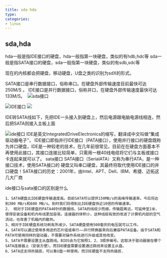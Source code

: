 ```yaml
---
title: sda hda
type: 
categories:
- linux
---
```


## sda,hda

hda一般是指IDE接口的硬盘，hda一般指第一块硬盘，类似的有hdb,hdc等
sda一般是指SATA接口的硬盘，sda一般指第一块硬盘，类似的有sdb,sdc等

现在的内核都会把硬盘，移动硬盘，U盘之类的识别为sdX的形式。

SATA接口是串行数据接口，俗称串口。在硬盘外部传输速度目前最快可达250M/S 。
IDE接口是并行数据接口，俗称并口，在硬盘外部传输速度最快可达133M/S。 
![sda接口](sda_interface.png)

![IDE接口](IDE_interface.png) ![](power_data_interface.png)

IDE转SATA线如下，先把IDE一头接入到硬盘上，然后电源跟电脑电源线相连，然后把SATA则接入主板上面

![ide接口](IDE_power_sata.png)
IDE是英文IntegratedDriveElectronics的缩写，翻译成中文叫做“集成驱动器电子”，
IDE接口即指并行IDE接口（PATA接口），使用并行接口的硬盘既称为并口硬盘，IDE是一种较老的技术，在几年前很常见，目前在在硬盘方面基本不再使用此接口，其接口连接比较简单，只需用一根40线电缆将它们与主板或接口卡连起来就可以了。
sata接口
SATA接口（SerialATA）又称为串行ATA，是一种接口技术，使用SATA接口的
硬盘又叫串口硬盘，其最终将取代使用IDE接口的并口硬盘！SATA接口的历史：2001年，由Intel、APT、Dell、IBM、希捷、迈拓这几大厂商

ide接口与sata接口的区别是什么
```
1、SATA硬盘比IDE硬盘传输速度高。目前SATA可以提供150MB/s的高峰传输速率。今后将达到300 MB/s和600 MB/s。到时我们将得到比IDE硬盘快近10倍的传输速率。
2、 相对于IDE硬盘的PATA40针的数据线，SATA的线缆少而细，传输距离远，可延伸至1米，使得安装设备和机内布线更加容易。连接器的体积小，这种线缆有效的改进了计算机内部的空气流动，也改善了机箱内的散热。
3、相对于IDE硬盘系统功耗有所减少。SATA硬盘使用500毫伏的电压就可以工作。
4、SATA可以通过使用多用途的芯片组或串行——并行转换器来向后兼容PATA设备。由于SATA和PATA可使用同样的驱动器，不需要对操作系统进行升级或其他改变。
5、SATA不需要设置主从盘跳线。BIOS会为它按照1、2、3顺序编号。这取决于驱动器接在哪个SATA连接器上（安装方便）。而IDE硬盘需要设置通过跳线来设置主从盘。
6、SATA还支持热插拔，可以象U盘一样使用。而IDE硬盘不支持热插拔.
```
